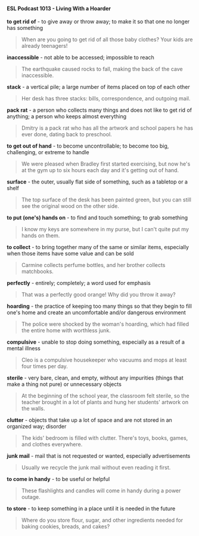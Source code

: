 #### ESL Podcast 1013 - Living With a Hoarder

**to get rid of** - to give away or throw away; to make it so that one no longer has
something

> When are you going to get rid of all those baby clothes? Your kids are already
teenagers!

**inaccessible** - not able to be accessed; impossible to reach

> The earthquake caused rocks to fall, making the back of the cave inaccessible.

**stack** - a vertical pile; a large number of items placed on top of each other

> Her desk has three stacks: bills, correspondence, and outgoing mail.

**pack rat** - a person who collects many things and does not like to get rid of
anything; a person who keeps almost everything

> Dmitry is a pack rat who has all the artwork and school papers he has ever
done, dating back to preschool.

**to get out of hand** - to become uncontrollable; to become too big, challenging,
or extreme to handle

> We were pleased when Bradley first started exercising, but now he's at the gym
up to six hours each day and it's getting out of hand.

**surface** - the outer, usually flat side of something, such as a tabletop or a shelf

> The top surface of the desk has been painted green, but you can still see the
original wood on the other side.

**to put (one's) hands on** - to find and touch something; to grab something

> I know my keys are somewhere in my purse, but I can't quite put my hands on
them.

**to collect** - to bring together many of the same or similar items, especially when
those items have some value and can be sold

> Carmine collects perfume bottles, and her brother collects matchbooks.

**perfectly** - entirely; completely; a word used for emphasis

> That was a perfectly good orange! Why did you throw it away?

**hoarding** - the practice of keeping too many things so that they begin to fill one's
home and create an uncomfortable and/or dangerous environment

> The police were shocked by the woman's hoarding, which had filled the entire
home with worthless junk.

**compulsive** - unable to stop doing something, especially as a result of a mental
illness

> Cleo is a compulsive housekeeper who vacuums and mops at least four times
per day.

**sterile** - very bare, clean, and empty, without any impurities (things that make a
thing not pure) or unnecessary objects

> At the beginning of the school year, the classroom felt sterile, so the teacher
brought in a lot of plants and hung her students' artwork on the walls.

**clutter** - objects that take up a lot of space and are not stored in an organized
way; disorder

> The kids' bedroom is filled with clutter. There's toys, books, games, and clothes
everywhere.

**junk mail** - mail that is not requested or wanted, especially advertisements

> Usually we recycle the junk mail without even reading it first.

**to come in handy** - to be useful or helpful

> These flashlights and candles will come in handy during a power outage.

**to store** - to keep something in a place until it is needed in the future

> Where do you store flour, sugar, and other ingredients needed for baking
cookies, breads, and cakes?

